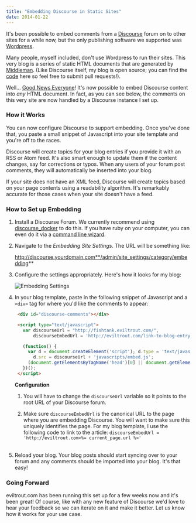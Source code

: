 ```yaml
---
title: "Embedding Discourse in Static Sites"
date: 2014-01-22
---
```


It's been possible to embed comments from a [Discourse](http://discourse.org) forum on 
to other sites for a while now, but the only publishing software we supported was [Wordpress](https://github.com/discourse/wp-discourse).

Many people, myself included, don't use Wordpress to run their sites. This very blog
is a series of static HTML documents that are generated by [Middleman](http://middlemanapp.com/). (Like Discourse itself, my blog is open source; you can find the [code](https://github.com/eviltrout/blog) here so feel free to submit pull requests!).

Well... [Good News Everyone](http://www.youtube.com/watch?v=T2BNmn8TYdE)! It's now possible to embed Discourse
content into *any* HTML document. In fact, as you can see below, the comments on this very site are now handled
by a Discourse instance I set up.

### How it Works

You can now configure Discourse to support embedding. Once you've done that, you paste a small snippet of
Javascript into your site template and you're off to the races.

Discourse will create topics for your blog entries if you provide it with an RSS or Atom feed. It's also
smart enough to update them if the content changes, say for corrections or typos. When any users of your
forum post comments, they will automatically be inserted into your blog.

If your site does not have an XML feed, Discourse will create topics based on your page contents using a readability
algorithm. It's remarkably accurate for those cases when your site doesn't have a feed.

### How to Set up Embedding

1. Install a Discourse Forum. We currently recommend using [discourse_docker](https://github.com/discourse/discourse_docker)
to do this. If you have ruby on your computer, you can even do it via a [command line wizard](https://github.com/eviltrout/discourse-droplet).

2. Navigate to the *Embedding Site Settings*. The URL will be something like:

   http://discourse.yourdomain.com**/admin/site_settings/category/embedding**

3. Configure the settings appropriately. Here's how it looks for my blog:

   ![Embedding Settings](/images/embed-settings.png)

4. In your blog template, paste in the following snippet of Javascript and a `<div>` tag for where you'd like
   the comments to appear:

   ```html
    <div id="discourse-comments"></div>

    <script type="text/javascript">
      var discourseUrl = "http://fishtank.eviltrout.com/",
          discourseEmbedUrl = 'http://eviltrout.com/link-to-blog-entry.html';

      (function() {
        var d = document.createElement('script'); d.type = 'text/javascript'; d.async = true;
          d.src = discourseUrl + 'javascripts/embed.js';
        (document.getElementsByTagName('head')[0] || document.getElementsByTagName('body')[0]).appendChild(d);
      })();
    </script>
   ```

   **Configuration**

   1. You will have to change the `discourseUrl` variable so it points to the root URL of your
   Discourse forum.

   2. Make sure `discourseEmbedUrl` is the canonical URL to the page where you are embedding Discourse.
   You will want to make sure this uniquely identifies the page. For my blog template, I use the following
   code to link to the article: `discourseEmbedUrl = 'http://eviltrout.com<%= current_page.url %>'`<br/><br/>

5. Reload your blog. Your blog posts should start syncing over to your forum and any comments should be
imported into your blog. It's that easy!

### Going Forward

eviltrout.com has been running this set up for a few weeks now and it's been great! Of course, 
like with any new feature of Discourse we'd love to hear your feedback so we can iterate on it
and make it better. Let us know how it works for your use case.



